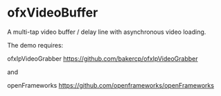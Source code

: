 ofxVideoBuffer
==============

A multi-tap video buffer / delay line with asynchronous video loading.

The demo requires: 

ofxIpVideoGrabber https://github.com/bakercp/ofxIpVideoGrabber 

and

openFrameworks https://github.com/openframeworks/openFrameworks 
